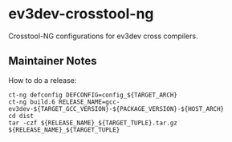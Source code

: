 ev3dev-crosstool-ng
===================

Crosstool-NG configurations for ev3dev cross compilers.


Maintainer Notes
----------------

How to do a release:

    ct-ng defconfig DEFCONFIG=config_${TARGET_ARCH}
    ct-ng build.6 RELEASE_NAME=gcc-ev3dev-${TARGET_GCC_VERSION}-${PACKAGE_VERSION}-${HOST_ARCH}
    cd dist
    tar -czf ${RELEASE_NAME}_${TARGET_TUPLE}.tar.gz ${RELEASE_NAME}_${TARGET_TUPLE}

